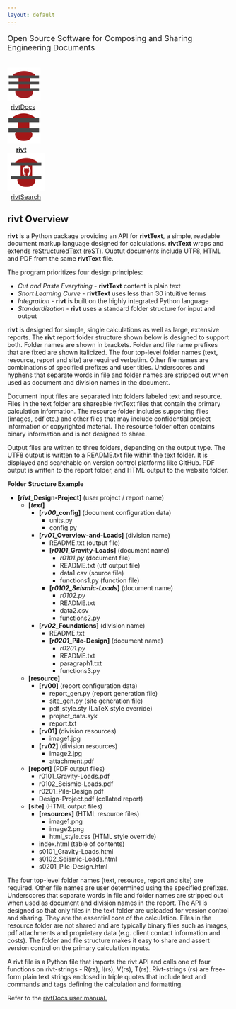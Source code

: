 ```yaml
---
layout: default
---
```


<p style= "font-size: 1.25em !important;"> Open Source Software for Composing and Sharing Engineering Documents </p>
<br>
<span style="text-align: left; vertical-align: middle;"><a href="https://rivtdocs.net"><img src="./assets/img/rivtdocs03.png" width="75" height="75" /></a></span>
<br>
<span style="vertical-align: middle;">&nbsp;&nbsp;<a href="https://rivtdocs.net">rivtDocs</a></span>
<br>
<span style="text-align: left;vertical-align: middle;"><a href="https://rivtcode.net"><img src="./assets/img/rivt03.png" width="75" height="75"/></a></span>
<br>
<span style="vertical-align: middle;">&nbsp;&nbsp;&nbsp;&nbsp;&nbsp;<a href="https://rivtcode.net"><b>rivt</b></a></span>
<br>
<span style="text-align: left;vertical-align: middle;"><a href="https://rivtdocs.net/search"><img src="./assets/img/search03.png" width="85" height="85"/></a></span>
<br>
<span style="vertical-align: middle">&nbsp;&nbsp;<a href="https://rivtdocs.net/search">rivtSearch</a></span>


## **rivt** Overview

**rivt** is a Python package providing an API for **rivtText**, a simple,
readable document markup language designed for calculations. **rivtText** wraps
and extends [reStructuredText (reST)](https://docutils.sourceforge.io/rst.html). 
Ouptut documents include UTF8, HTML and PDF from the same **rivtText** file.

The program prioritizes four design principles:

- *Cut and Paste Everything* - **rivtText** content is plain text
- *Short Learning Curve* - **rivtText** uses less than 30 intuitive terms
- *Integration* - **rivt** is built on the highly integrated Python language
- *Standardization* - **rivt** uses a standard folder structure for input and output

**rivt** is designed for simple, single calculations as well as large, extensive
reports. The **rivt** report folder structure shown below is designed to
support both. Folder names are shown in brackets. Folder and file name prefixes
that are fixed are shown italicized. The four top-level folder names (text,
resource, report and site) are required verbatim. Other file names are
combinations of specified prefixes and user titles. Underscores and hyphens
that separate words in file and folder names are stripped out when used as
document and division names in the document.

Document input files are separated into folders labeled text and resource.
Files in the text folder are shareable rivtText files that contain the primary
calculation information. The resource folder includes supporting files (images,
pdf etc.) and other files that may include confidential project information or
copyrighted material. The resource folder often contains binary information and
is not designed to share.

Output files are written to three folders, depending on the output type. The
UTF8 output is written to a README.txt file within the text folder. It is
displayed and searchable on version control platforms like GitHub. PDF output
is written to the report folder, and HTML output to the website folder.

**Folder Structure Example**

- **[*rivt*_Design-Project]** (user project / report name)
    - **[*text*]**
        - **[*rv00*_config]** (document configuration data)
            - units.py
            - config.py
        - **[*rv01*_Overview-and-Loads]**  (division name)
            - README.txt (output file)
            - **[*r0101*_Gravity-Loads]**  (document name)
                - *r0101.py* (document file) 
                - README.txt (utf output file)
                - data1.csv (source file)
                - functions1.py (function file)
            - **[*r0102_Seismic-Loads*]** (document name)
                - *r0102.py*  
                - README.txt
                - data2.csv 
                - functions2.py 
         - **[*rv02*_Foundations]** (division name)
             - README.txt
             - **[*r0201*_Pile-Design]** (document name)
                 - *r0201.py*
                 - README.txt
                 - paragraph1.txt
                 - functions3.py 
    - **[resource]**
        - **[rv00]** (report configuration data)
            - report_gen.py (report generation file)
            - site_gen.py (site generation file)
            - pdf_style.sty (LaTeX style override)
            - project_data.syk
            - report.txt
        - **[rv01]**    (division resources)
            - image1.jpg
        - **[rv02]**    (division resources)
            - image2.jpg
            - attachment.pdf    
    - **[report]** (PDF output files)
        - r0101_Gravity-Loads.pdf
        - r0102_Seismic-Loads.pdf
        - r0201_Pile-Design.pdf
        - Design-Project.pdf  (collated report)
    - **[site]** (HTML output files)
        - **[resources]** (HTML resource files)
            - image1.png
            - image2.png
            - html_style.css (HTML style override)
        - index.html  (table of contents)
        - s0101_Gravity-Loads.html
        - s0102_Seismic-Loads.html
        - s0201_Pile-Design.html

The four top-level folder names (text, resource, report and site) are required.
Other file names are user determined using the specified prefixes. Underscores
that separate words in file and folder names are stripped out when used as
document and division names in the report. The API is designed so that only
files in the text folder are uploaded for version control and sharing. They are
the essential core of the calculation. Files in the resource folder are not
shared and are typically binary files such as images, pdf attachments and
proprietary data (e.g. client contact information and costs). The folder and
file structure makes it easy to share and assert version control on the primary
calculation inputs.

A rivt file is a Python file that imports the rivt API and calls one of four
functions on rivt-strings - R(rs), I(rs), V(rs), T(rs). Rivt-strings (rs) are
free-form plain text strings enclosed in triple quotes that include text and
commands and tags defining the calculation and formatting.

Refer to the [rivtDocs user manual.](https://rivtDocs.net)
